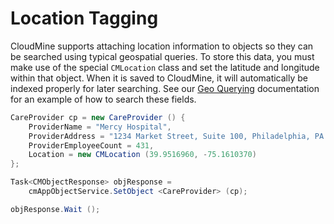 # Location Tagging

CloudMine supports attaching location information to objects so they can be searched using typical geospatial queries. To store this data, you must make use of the special `CMLocation` class and set the latitude and longitude within that object. When it is saved to CloudMine, it will automatically be indexed properly for later searching. See our [Geo Querying](#/rest_api#geo-queries) documentation for an example of how to search these fields.

```csharp
CareProvider cp = new CareProvider () {
	ProviderName = "Mercy Hospital",
	ProviderAddress = "1234 Market Street, Suite 100, Philadelphia, PA 19107",
	ProviderEmployeeCount = 431,
	Location = new CMLocation (39.9516960, -75.1610370)
};

Task<CMObjectResponse> objResponse = 
	cmAppObjectService.SetObject <CareProvider> (cp);

objResponse.Wait ();
```

